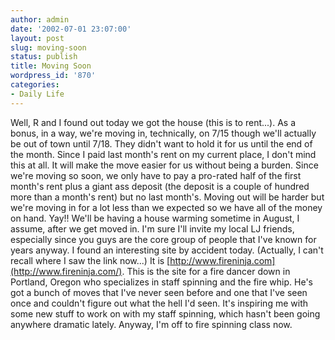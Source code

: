 ```yaml
---
author: admin
date: '2002-07-01 23:07:00'
layout: post
slug: moving-soon
status: publish
title: Moving Soon
wordpress_id: '870'
categories:
- Daily Life
---
```


Well, R and I found out today we got the house (this is to rent...). As
a bonus, in a way, we're moving in, technically, on 7/15 though we'll
actually be out of town until 7/18. They didn't want to hold it for us
until the end of the month. Since I paid last month's rent on my current
place, I don't mind this at all. It will make the move easier for us
without being a burden. Since we're moving so soon, we only have to pay
a pro-rated half of the first month's rent plus a giant ass deposit (the
deposit is a couple of hundred more than a month's rent) but no last
month's. Moving out will be harder but we're moving in for a lot less
than we expected so we have all of the money on hand. Yay!! We'll be
having a house warming sometime in August, I assume, after we get moved
in. I'm sure I'll invite my local LJ friends, especially since you guys
are the core group of people that I've known for years anyway. I found
an interesting site by accident today. (Actually, I can't recall where I
saw the link now...) It is
[http://www.fireninja.com](http://www.fireninja.com/). This is the site
for a fire dancer down in Portland, Oregon who specializes in staff
spinning and the fire whip. He's got a bunch of moves that I've never
seen before and one that I've seen once and couldn't figure out what the
hell I'd seen. It's inspiring me with some new stuff to work on with my
staff spinning, which hasn't been going anywhere dramatic lately.
Anyway, I'm off to fire spinning class now.
